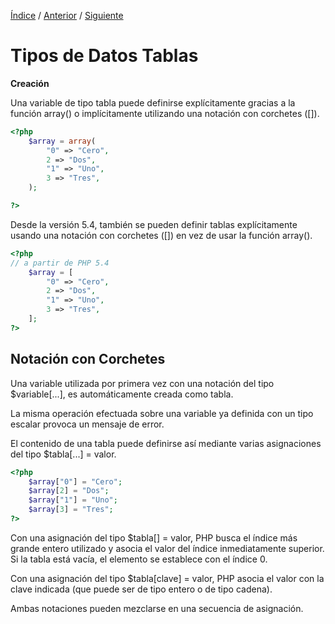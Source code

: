 [Índice](../readme.md) / [Anterior](../tipo-datos/tipo_datos_tablas.md) / [Siguiente](../tipo-datos/tipo_datos_tablas.md)

# Tipos de Datos Tablas

**Creación**

Una variable de tipo tabla puede definirse explícitamente gracias a la función array() o implícitamente utilizando una notación con corchetes ([]).

```php
<?php 
    $array = array(
        "0" => "Cero",
        2 => "Dos",
        "1" => "Uno",
        3 => "Tres",
    );

?>
```

Desde la versión 5.4, también se pueden definir tablas explícitamente usando una notación con corchetes ([]) en vez de usar la función array().

```php
<?php 
// a partir de PHP 5.4
    $array = [
        "0" => "Cero",
        2 => "Dos",
        "1" => "Uno",
        3 => "Tres",
    ];
?>
```

## Notación con Corchetes

Una variable utilizada por primera vez con una notación del tipo $variable[...], es automáticamente creada como tabla.

La misma operación efectuada sobre una variable ya definida con un tipo escalar provoca un mensaje de error.

El contenido de una tabla puede definirse así mediante varias asignaciones del tipo $tabla[...] = valor.

```php
<?php 
    $array["0"] = "Cero";
    $array[2] = "Dos";
    $array["1"] = "Uno";
    $array[3] = "Tres";
?>
```

Con una asignación del tipo $tabla[] = valor, PHP busca el índice más grande entero utilizado y asocia el valor del índice inmediatamente superior. Si la tabla está vacía, el elemento se establece con el índice 0.

Con una asignación del tipo $tabla[clave] = valor, PHP asocia el valor con la clave indicada (que puede ser de tipo entero o de tipo cadena).

Ambas notaciones pueden mezclarse en una secuencia de asignación.